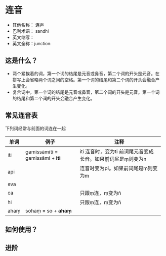 # 连音

* 其他名称： 连声
* 巴利术语： sandhi
* 英文缩写： 
* 英文全称：junction

## 这是什么？

- 两个紧挨着的词，第一个词的结尾是元音或鼻音，第二个词的开头是元音。在拼写上会省略两个词之间的空格。第一个词的结尾和第二个词的开头会融合产生变化。
- 复合词中，第一个词的结尾是元音或鼻音，第二个词的开头是元音。第一个词的结尾和第二个词的开头会融合产生变化。

## 常见连音表

下列词经常与前面的词连在一起

| 单词 | 例子 | 注释 |
| -- | -- | -- |
| iti | gamissāmīti = gamissāmi + **iti**  | iti 连音时，变为ti  前词尾元音变成长音。如果前词尾是ṃ则变为n |
| api | | 连音时变为pi。如果前词尾是ṃ则变为m |
| eva | | |
| ca |  | 只跟ṃ连，ṃ变为ñ |
| hi |  | 只跟ṃ连，ṃ变为ñ |
| ahaṃ | sohaṃ = so + **ahaṃ**  |  |

## 如何使用？

## 进阶

